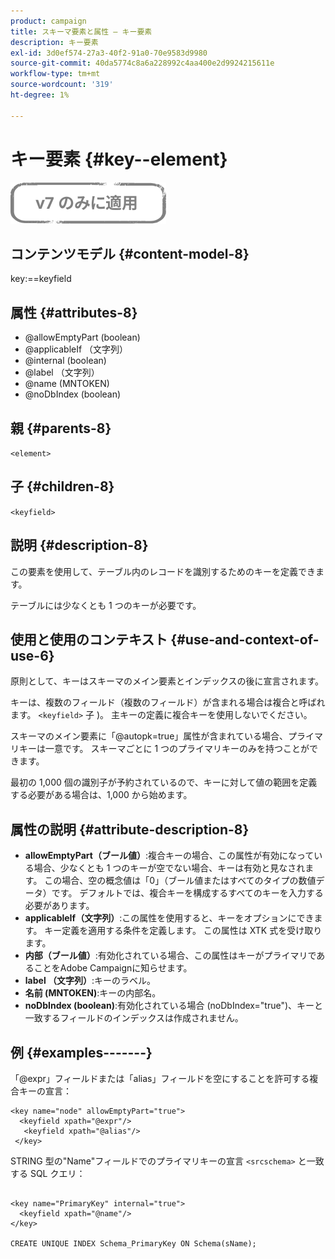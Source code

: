 ```yaml
---
product: campaign
title: スキーマ要素と属性 — キー要素
description: キー要素
exl-id: 3d0ef574-27a3-40f2-91a0-70e9583d9980
source-git-commit: 40da5774c8a6a228992c4aa400e2d9924215611e
workflow-type: tm+mt
source-wordcount: '319'
ht-degree: 1%

---
```


# キー要素 {#key--element}

![](../../../assets/v7-only.svg)

## コンテンツモデル {#content-model-8}

key:==keyfield

## 属性 {#attributes-8}

* @allowEmptyPart (boolean)
* @applicableIf （文字列）
* @internal (boolean)
* @label （文字列）
* @name (MNTOKEN)
* @noDbIndex (boolean)

## 親 {#parents-8}

`<element>`

## 子 {#children-8}

`<keyfield>`

## 説明 {#description-8}

この要素を使用して、テーブル内のレコードを識別するためのキーを定義できます。

テーブルには少なくとも 1 つのキーが必要です。

## 使用と使用のコンテキスト {#use-and-context-of-use-6}

原則として、キーはスキーマのメイン要素とインデックスの後に宣言されます。

キーは、複数のフィールド（複数のフィールド）が含まれる場合は複合と呼ばれます。 `<keyfield>` 子 )。 主キーの定義に複合キーを使用しないでください。

スキーマのメイン要素に「@autopk=true」属性が含まれている場合、プライマリキーは一意です。 スキーマごとに 1 つのプライマリキーのみを持つことができます。

最初の 1,000 個の識別子が予約されているので、キーに対して値の範囲を定義する必要がある場合は、1,000 から始めます。

## 属性の説明 {#attribute-description-8}

* **allowEmptyPart（ブール値）**:複合キーの場合、この属性が有効になっている場合、少なくとも 1 つのキーが空でない場合、キーは有効と見なされます。 この場合、空の概念値は「0」（ブール値またはすべてのタイプの数値データ）です。 デフォルトでは、複合キーを構成するすべてのキーを入力する必要があります。
* **applicableIf（文字列）**:この属性を使用すると、キーをオプションにできます。 キー定義を適用する条件を定義します。 この属性は XTK 式を受け取ります。
* **内部（ブール値）**:有効化されている場合、この属性はキーがプライマリであることをAdobe Campaignに知らせます。
* **label （文字列）**:キーのラベル。
* **名前 (MNTOKEN)**:キーの内部名。
* **noDbIndex (boolean)**:有効化されている場合 (noDbIndex=&quot;true&quot;)、キーと一致するフィールドのインデックスは作成されません。

## 例 {#examples-------}

「@expr」フィールドまたは「alias」フィールドを空にすることを許可する複合キーの宣言：

```
<key name="node" allowEmptyPart="true">
  <keyfield xpath="@expr"/>
   <keyfield xpath="@alias"/>
 </key>
```

STRING 型の&quot;Name&quot;フィールドでのプライマリキーの宣言 `<srcschema>`  と一致する SQL クエリ：

```
 
<key name="PrimaryKey" internal="true">  
  <keyfield xpath="@name"/>
</key>

CREATE UNIQUE INDEX Schema_PrimaryKey ON Schema(sName);
```
